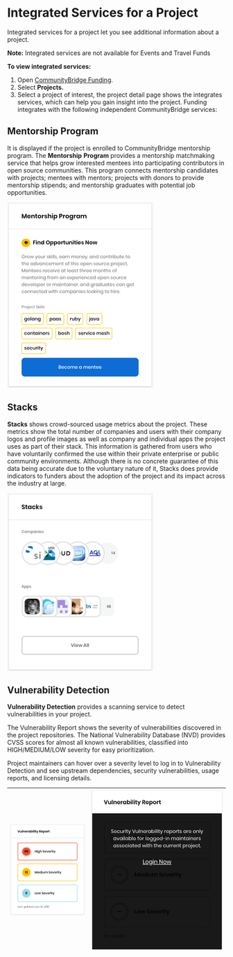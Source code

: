 # Integrated Services for a Project

Integrated services for a project let you see additional information about a project.

**Note:** Integrated services are not available for Events and Travel Funds

**To view integrated services:** 

1. Open [CommunityBridge Funding](https://funding.communitybridge.org/).
2. Select **Projects.**
3. Select a project of interest, the project detail page shows the integrates services, which can help you gain insight into the project. Funding integrates with the following independent CommunityBridge services:

## Mentorship Program <a id="IntegratedServicesforaProject-MentorshipProgram"></a>

It is displayed if the project is enrolled to CommunityBridge mentorship program. The **Mentorship** **Program** provides a mentorship matchmaking service that helps grow interested mentees into participating contributors in open source communities. This program connects mentorship candidates with projects; mentees with mentors; projects with donors to provide mentorship stipends; and mentorship graduates with potential job opportunities.

![](../../../.gitbook/assets/7416592.png)

## Stacks <a id="IntegratedServicesforaProject-Stacks"></a>

**Stacks** shows crowd-sourced usage metrics about the project. These metrics show the total number of companies and users with their company logos and profile images as well as company and individual apps the project uses as part of their stack. This information is gathered from users who have voluntarily confirmed the use within their private enterprise or public community environments. Although there is no concrete guarantee of this data being accurate due to the voluntary nature of it, Stacks does provide indicators to funders about the adoption of the project and its impact across the industry at large.

![](../../../.gitbook/assets/7416590.png)

## Vulnerability Detection <a id="IntegratedServicesforaProject-VulnerabilityDetection"></a>

**Vulnerability Detection** provides a scanning service to detect vulnerabilities in your project.

The Vulnerability Report shows the severity of vulnerabilities discovered in the project repositories. The National Vulnerability Database \(NVD\) provides CVSS scores for almost all known vulnerabilities,  classified into HIGH/MEDIUM/LOW severity for easy prioritization.

Project maintainers can hover over a severity level to log in to Vulnerability Detection and see upstream dependencies, security vulnerabilities, usage reports, and licensing details.

| ![](../../../.gitbook/assets/7416591.png) | ![](../../../.gitbook/assets/7416589%20%281%29.png) |
| :--- | :--- |


